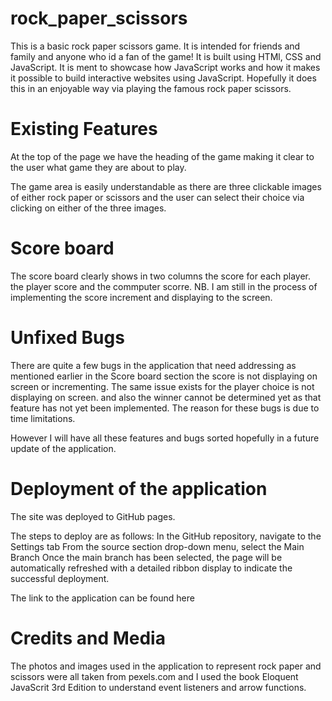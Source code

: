 # rock_paper_scissors

This is a basic rock paper scissors game. It is intended for friends and family and anyone who id a fan of the game! It is built using HTMl, CSS and JavaScript. It is ment to showcase how JavaScript works and how it makes it possible to build interactive websites using JavaScript. Hopefully it does this in an enjoyable way via playing the famous rock paper scissors.

# Existing Features

At the top of the page we have the heading of the game making it clear to the user what game they are about to play.

The game area is easily understandable as there are three clickable images of either rock paper or scissors and the user can select their choice via clicking on either of the three images.

# Score board

The score board clearly shows in two columns the score for each player. the player score and the commputer scorre. NB. I am still in the process of implementing the score increment and displaying to the screen.

# Unfixed Bugs

There are quite a few bugs in the application that need addressing as mentioned earlier in the Score board section the score is not displaying on screen or incrementing. The same issue exists for the player choice is not displaying on screen. and also the winner cannot be determined yet as that feature has not yet been implemented. The reason for these bugs is due to time limitations.

However I will have all these features and bugs sorted hopefully in a future update of the application.

# Deployment of the application

The site was deployed to GitHub pages. 

The steps to deploy are as follows:
In the GitHub repository, navigate to the Settings tab
From the source section drop-down menu, select the Main Branch
Once the main branch has been selected, the page will be automatically refreshed with a detailed ribbon display to indicate the successful deployment.

The link to the application can be found here 


# Credits and Media

The photos and images used in the application to represent rock paper and scissors were all taken from pexels.com and I used the book Eloquent JavaScrit 3rd Edition to understand event listeners and arrow functions.

